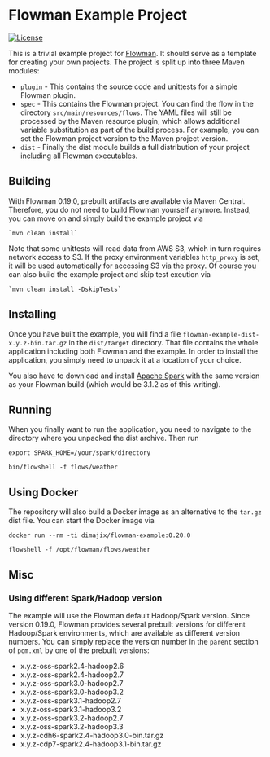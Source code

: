 # Flowman Example Project

[![License](https://img.shields.io/badge/License-Apache%202.0-blue.svg)](https://opensource.org/licenses/Apache-2.0)

This is a trivial example project for [Flowman](https://flowman.io). It should serve as a template for creating your
own projects. The project is split up into three Maven modules:

* `plugin` - This contains the source code and unittests for a simple Flowman plugin.
* `spec` - This contains the Flowman project. You can find the flow in the directory
  `src/main/resources/flows`. The YAML files will still be processed by the Maven resource plugin, which allows
  additional variable substitution as part of the build process. For example, you can set the Flowman project version
  to the Maven project version.
* `dist` - Finally the dist module builds a full distribution of your project including all Flowman executables.  


## Building

With Flowman 0.19.0, prebuilt artifacts are available via Maven Central. Therefore, you do not need to build Flowman
yourself anymore. Instead, you can move on and simply build the example project via

    `mvn clean install`

Note that some unittests will read data from AWS S3, which in turn requires network access to S3. If the proxy
environment variables `http_proxy` is set, it will be used automatically for accessing S3 via the proxy. Of course
you can also build the example project and skip test exeution via

    `mvn clean install -DskipTests`


## Installing

Once you have built the example, you will find a file `flowman-example-dist-x.y.z-bin.tar.gz` in the `dist/target` 
directory. That file contains the whole application including both Flowman and the example. In order to install
the application, you simply need to unpack it at a location of your choice.

You also have to download and install [Apache Spark](https://spark.apache.org) with the same version as your
Flowman build (which would be 3.1.2 as of this writing).


## Running

When you finally want to run the application, you need to navigate to the directory where you unpacked the dist
archive. Then run

```shell
export SPARK_HOME=/your/spark/directory

bin/flowshell -f flows/weather 
```

## Using Docker

The repository will also build a Docker image as an alternative to the `tar.gz` dist file. You can start the Docker
image via

```shell
docker run --rm -ti dimajix/flowman-example:0.20.0

flowshell -f /opt/flowman/flows/weather
```


## Misc

### Using different Spark/Hadoop version

The example will use the Flowman default Hadoop/Spark version. Since version 0.19.0, Flowman provides several 
prebuilt versions for different Hadoop/Spark environments, which are available as different version numbers. You
can simply replace the version number in the `parent` section of `pom.xml` by one of the prebuilt versions:

* x.y.z-oss-spark2.4-hadoop2.6
* x.y.z-oss-spark2.4-hadoop2.7
* x.y.z-oss-spark3.0-hadoop2.7
* x.y.z-oss-spark3.0-hadoop3.2
* x.y.z-oss-spark3.1-hadoop2.7
* x.y.z-oss-spark3.1-hadoop3.2
* x.y.z-oss-spark3.2-hadoop2.7
* x.y.z-oss-spark3.2-hadoop3.3
* x.y.z-cdh6-spark2.4-hadoop3.0-bin.tar.gz
* x.y.z-cdp7-spark2.4-hadoop3.1-bin.tar.gz
